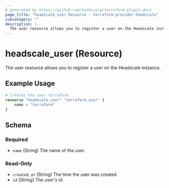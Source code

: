 ```yaml
---
# generated by https://github.com/hashicorp/terraform-plugin-docs
page_title: "headscale_user Resource - terraform-provider-headscale"
subcategory: ""
description: |-
  The user resource allows you to register a user on the Headscale instance.
---
```


# headscale_user (Resource)

The user resource allows you to register a user on the Headscale instance.

## Example Usage

```terraform
# Creates the user terraform
resource "headscale_user" "terraform_user" {
    name = "terraform"
}
```

<!-- schema generated by tfplugindocs -->
## Schema

### Required

- `name` (String) The name of the user.

### Read-Only

- `created_at` (String) The time the user was created.
- `id` (String) The user's id.
